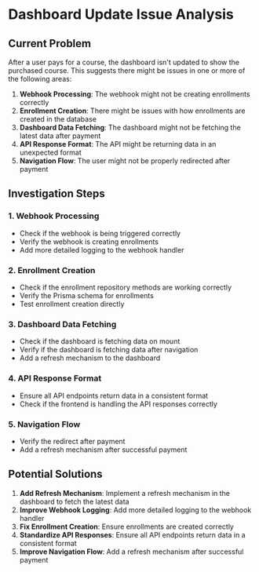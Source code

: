 # Dashboard Update Issue Analysis

## Current Problem
After a user pays for a course, the dashboard isn't updated to show the purchased course. This suggests there might be issues in one or more of the following areas:

1. **Webhook Processing**: The webhook might not be creating enrollments correctly
2. **Enrollment Creation**: There might be issues with how enrollments are created in the database
3. **Dashboard Data Fetching**: The dashboard might not be fetching the latest data after payment
4. **API Response Format**: The API might be returning data in an unexpected format
5. **Navigation Flow**: The user might not be properly redirected after payment

## Investigation Steps

### 1. Webhook Processing
- Check if the webhook is being triggered correctly
- Verify the webhook is creating enrollments
- Add more detailed logging to the webhook handler

### 2. Enrollment Creation
- Check if the enrollment repository methods are working correctly
- Verify the Prisma schema for enrollments
- Test enrollment creation directly

### 3. Dashboard Data Fetching
- Check if the dashboard is fetching data on mount
- Verify if the dashboard is fetching data after navigation
- Add a refresh mechanism to the dashboard

### 4. API Response Format
- Ensure all API endpoints return data in a consistent format
- Check if the frontend is handling the API responses correctly

### 5. Navigation Flow
- Verify the redirect after payment
- Add a refresh mechanism after successful payment

## Potential Solutions

1. **Add Refresh Mechanism**: Implement a refresh mechanism in the dashboard to fetch the latest data
2. **Improve Webhook Logging**: Add more detailed logging to the webhook handler
3. **Fix Enrollment Creation**: Ensure enrollments are created correctly
4. **Standardize API Responses**: Ensure all API endpoints return data in a consistent format
5. **Improve Navigation Flow**: Add a refresh mechanism after successful payment
